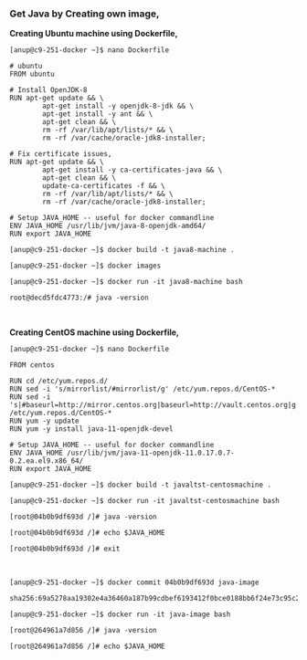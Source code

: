 
### Get Java by Creating own image,

**Creating Ubuntu machine using Dockerfile,**

`[anup@c9-251-docker ~]$ nano Dockerfile`

    # ubuntu
    FROM ubuntu
    
    # Install OpenJDK-8
    RUN apt-get update && \
            apt-get install -y openjdk-8-jdk && \
            apt-get install -y ant && \
            apt-get clean && \
            rm -rf /var/lib/apt/lists/* && \
            rm -rf /var/cache/oracle-jdk8-installer;
    
    # Fix certificate issues, 
    RUN apt-get update && \
            apt-get install -y ca-certificates-java && \
            apt-get clean && \
            update-ca-certificates -f && \
            rm -rf /var/lib/apt/lists/* && \
            rm -rf /var/cache/oracle-jdk8-installer;
    
    # Setup JAVA_HOME -- useful for docker commandline
    ENV JAVA_HOME /usr/lib/jvm/java-8-openjdk-amd64/
    RUN export JAVA_HOME

`[anup@c9-251-docker ~]$ docker build -t java8-machine .`

`[anup@c9-251-docker ~]$ docker images`

`[anup@c9-251-docker ~]$ docker run -it java8-machine bash`

`root@decd5fdc4773:/# java -version`

<br>

**Creating CentOS machine using Dockerfile,**

`[anup@c9-251-docker ~]$ nano Dockerfile`

    FROM centos

    RUN cd /etc/yum.repos.d/
    RUN sed -i 's/mirrorlist/#mirrorlist/g' /etc/yum.repos.d/CentOS-*
    RUN sed -i 's|#baseurl=http://mirror.centos.org|baseurl=http://vault.centos.org|g' /etc/yum.repos.d/CentOS-*
    RUN yum -y update
    RUN yum -y install java-11-openjdk-devel

    # Setup JAVA_HOME -- useful for docker commandline
    ENV JAVA_HOME /usr/lib/jvm/java-11-openjdk-11.0.17.0.7-0.2.ea.el9.x86_64/
    RUN export JAVA_HOME

`[anup@c9-251-docker ~]$ docker build -t javaltst-centosmachine .`

`[anup@c9-251-docker ~]$ docker run -it javaltst-centosmachine bash`

`[root@04b0b9df693d /]# java -version`

`[root@04b0b9df693d /]# echo $JAVA_HOME`

`[root@04b0b9df693d /]# exit`

<br>

`[anup@c9-251-docker ~]$ docker commit 04b0b9df693d java-image`

    sha256:69a5278aa19302e4a36460a187b99cdbef6193412f0bce0188bb6f24e73c95c2

`[anup@c9-251-docker ~]$ docker run -it java-image bash`

`[root@264961a7d856 /]# java -version`

`[root@264961a7d856 /]# echo $JAVA_HOME`
